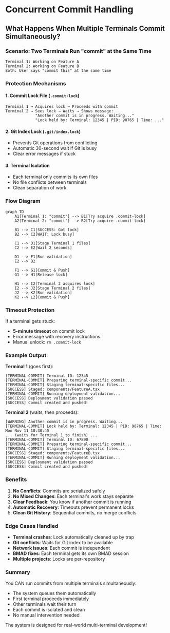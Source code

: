 # Concurrent Commit Handling

## What Happens When Multiple Terminals Commit Simultaneously?

### Scenario: Two Terminals Run "commit" at the Same Time

```
Terminal 1: Working on Feature A
Terminal 2: Working on Feature B
Both: User says "commit this" at the same time
```

### Protection Mechanisms

#### 1. **Commit Lock File** (`.commit-lock`)
```
Terminal 1 → Acquires lock → Proceeds with commit
Terminal 2 → Sees lock → Waits → Shows message:
             "Another commit is in progress. Waiting..."
             "Lock held by: Terminal: 12345 | PID: 98765 | Time: ..."
```

#### 2. **Git Index Lock** (`.git/index.lock`)
- Prevents Git operations from conflicting
- Automatic 30-second wait if Git is busy
- Clear error messages if stuck

#### 3. **Terminal Isolation**
- Each terminal only commits its own files
- No file conflicts between terminals
- Clean separation of work

### Flow Diagram

```mermaid
graph TD
    A1[Terminal 1: "commit"] --> B1[Try acquire .commit-lock]
    A2[Terminal 2: "commit"] --> B2[Try acquire .commit-lock]
    
    B1 --> C1[SUCCESS: Got lock]
    B2 --> C2[WAIT: Lock busy]
    
    C1 --> D1[Stage Terminal 1 files]
    C2 --> E2[Wait 2 seconds]
    
    D1 --> F1[Run validation]
    E2 --> B2
    
    F1 --> G1[Commit & Push]
    G1 --> H1[Release lock]
    
    H1 --> I2[Terminal 2 acquires lock]
    I2 --> J2[Stage Terminal 2 files]
    J2 --> K2[Run validation]
    K2 --> L2[Commit & Push]
```

### Timeout Protection

If a terminal gets stuck:
- **5-minute timeout** on commit lock
- Error message with recovery instructions
- Manual unlock: `rm .commit-lock`

### Example Output

**Terminal 1** (goes first):
```
[TERMINAL-COMMIT] Terminal ID: 12345
[TERMINAL-COMMIT] Preparing terminal-specific commit...
[TERMINAL-COMMIT] Staging terminal-specific files...
[SUCCESS] Staged: components/FeatureA.tsx
[TERMINAL-COMMIT] Running deployment validation...
[SUCCESS] Deployment validation passed
[SUCCESS] Commit created and pushed!
```

**Terminal 2** (waits, then proceeds):
```
[WARNING] Another commit is in progress. Waiting...
[TERMINAL-COMMIT] Lock held by: Terminal: 12345 | PID: 98765 | Time: Mon Nov 11 10:30:45
... (waits for Terminal 1 to finish) ...
[TERMINAL-COMMIT] Terminal ID: 67890
[TERMINAL-COMMIT] Preparing terminal-specific commit...
[TERMINAL-COMMIT] Staging terminal-specific files...
[SUCCESS] Staged: components/FeatureB.tsx
[TERMINAL-COMMIT] Running deployment validation...
[SUCCESS] Deployment validation passed
[SUCCESS] Commit created and pushed!
```

### Benefits

1. **No Conflicts**: Commits are serialized safely
2. **No Mixed Changes**: Each terminal's work stays separate
3. **Clear Feedback**: You know if another commit is running
4. **Automatic Recovery**: Timeouts prevent permanent locks
5. **Clean Git History**: Sequential commits, no merge conflicts

### Edge Cases Handled

- **Terminal crashes**: Lock automatically cleaned up by trap
- **Git conflicts**: Waits for Git index to be available
- **Network issues**: Each commit is independent
- **BMAD fixes**: Each terminal gets its own BMAD session
- **Multiple projects**: Locks are per-repository

### Summary

You CAN run commits from multiple terminals simultaneously:
- The system queues them automatically
- First terminal proceeds immediately
- Other terminals wait their turn
- Each commit is isolated and clean
- No manual intervention needed

The system is designed for real-world multi-terminal development!